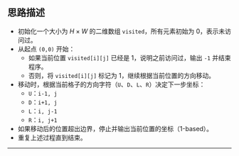 ## 思路描述

- 初始化一个大小为 $H \times W$ 的二维数组 `visited`，所有元素初始为 0，表示未访问过。
- 从起点 `(0,0)` 开始：
  - 如果当前位置 `visited[i][j]` 已经是 1，说明之前访问过，输出 `-1` 并结束程序。
  - 否则，将 `visited[i][j]` 标记为 1，继续根据当前位置的方向移动。
- 移动时，根据当前格子的方向字符（`U`、`D`、`L`、`R`）决定下一步坐标：
  - `U`：`i-1, j`
  - `D`：`i+1, j`
  - `L`：`i, j-1`
  - `R`：`i, j+1`
- 如果移动后的位置超出边界，停止并输出当前位置的坐标（1-based）。
- 重复上述过程直到结束。

---